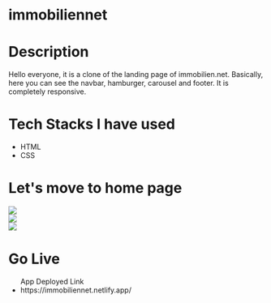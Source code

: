 <h1>immobiliennet
<h1>

<h1>Description</h1>
<p>Hello everyone, it is a clone of the landing page of immobilien.net. Basically, here you can see the navbar, hamburger, carousel and footer. It is completely responsive.</p>

<h1>Tech Stacks I have used</h1>

<ul>
  <li>HTML</li>
  <li>CSS</li>
</ul>
  
<h1>Let's move to home page </h1>
  <div>
    <img src = "https://user-images.githubusercontent.com/107476003/218419603-5f4ad323-8786-4a19-8b41-57ef7b5599ef.png"/>
  </div>
  <div>
     <img src = "https://user-images.githubusercontent.com/107476003/218419963-abb6eb93-d80b-48ac-a472-c737759b3d0f.png"/>
  </div>
  <div>
    <img src = "https://user-images.githubusercontent.com/107476003/218419979-69da6b69-0a3f-469f-a646-186fe7d5d95f.png"/>
  </div>

<h1>Go Live</h1>
<ul>App Deployed Link
<li>https://immobiliennet.netlify.app/</li>
</ul>

